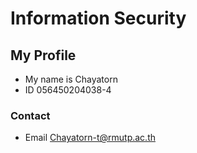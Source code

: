 # Information Security
## My Profile
- My name is Chayatorn
- ID 056450204038-4
### Contact
- Email Chayatorn-t@rmutp.ac.th